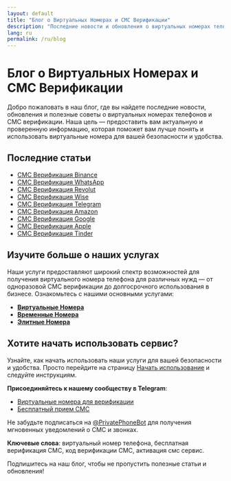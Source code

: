 ```yaml
---
layout: default
title: "Блог о Виртуальных Номерах и СМС Верификации"
description: "Последние новости и обновления о виртуальных номерах телефонов и СМС верификации."
lang: ru
permalink: /ru/blog
---
```


# Блог о Виртуальных Номерах и СМС Верификации

Добро пожаловать в наш блог, где вы найдете последние новости, обновления и полезные советы о виртуальных номерах телефонов и СМС верификации. Наша цель — предоставить вам актуальную и проверенную информацию, которая поможет вам лучше понять и использовать виртуальные номера для вашей безопасности и удобства.

## Последние статьи

- [СМС Верификация Binance](/ru/blog/sms-verification-binance)
- [СМС Верификация WhatsApp](/ru/blog/sms-verification-whatsapp)
- [СМС Верификация Revolut](/ru/blog/sms-verification-revolut)
- [СМС Верификация Wise](/ru/blog/sms-verification-wise)
- [СМС Верификация Telegram](/ru/blog/sms-verification-telegram)
- [СМС Верификация Amazon](/ru/blog/sms-verification-amazon)
- [СМС Верификация Google](/ru/blog/sms-verification-google)
- [СМС Верификация Apple](/ru/blog/sms-verification-apple)
- [СМС Верификация Tinder](/ru/blog/sms-verification-tinder)
  
## Изучите больше о наших услугах

Наши услуги предоставляют широкий спектр возможностей для получения виртуального номера телефона для различных нужд — от одноразовой СМС верификации до долгосрочного использования в бизнесе. Ознакомьтесь с нашими основными услугами:

- **[Виртуальные Номера](/ru/virtual-phone-numbers)**
- **[Временные Номера](/ru/temporary-phone-numbers)**
- **[Элитные Номера](/ru/elite-phone-numbers)**
  
## Хотите начать использовать сервис?

Узнайте, как начать использовать наши услуги для вашей безопасности и удобства. Просто перейдите на страницу [Начать использование](/ru/get-started) и следуйте инструкциям.

**Присоединяйтесь к нашему сообществу в Telegram**:
  - [Виртуальные номера для верификации](https://t.me/VirtualNumbersForVerification)
  - [Бесплатный прием СМС](https://t.me/FreeSmsReceiver)

Не забудьте подписаться на [@PrivatePhoneBot](https://t.me/PrivatePhoneBot) для получения мгновенных уведомлений о СМС и звонках.

**Ключевые слова**: виртуальный номер телефона, бесплатная верификация СМС, код верификации СМС, активация смс сервис.

Подпишитесь на наш блог, чтобы не пропустить полезные статьи и обновления!